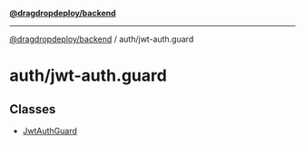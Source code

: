 [**@dragdropdeploy/backend**](../../README.md)

***

[@dragdropdeploy/backend](../../README.md) / auth/jwt-auth.guard

# auth/jwt-auth.guard

## Classes

- [JwtAuthGuard](classes/JwtAuthGuard.md)
